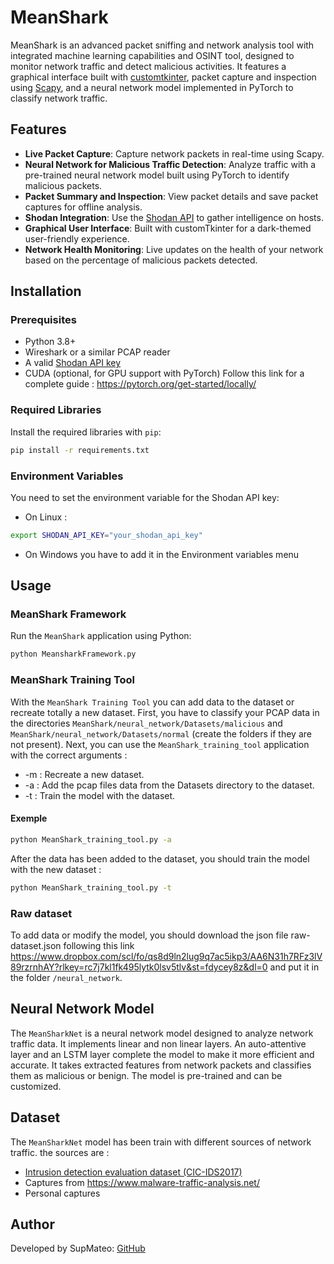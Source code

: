 # MeanShark

MeanShark is an advanced packet sniffing and network analysis tool with integrated machine learning capabilities and OSINT tool, designed to monitor network traffic and detect malicious activities. It features a graphical interface built with [customtkinter](https://github.com/TomSchimansky/CustomTkinter), packet capture and inspection using [Scapy](https://scapy.net/), and a neural network model implemented in PyTorch to classify network traffic.

## Features

- **Live Packet Capture**: Capture network packets in real-time using Scapy.
- **Neural Network for Malicious Traffic Detection**: Analyze traffic with a pre-trained neural network model built using PyTorch to identify malicious packets.
- **Packet Summary and Inspection**: View packet details and save packet captures for offline analysis.
- **Shodan Integration**: Use the [Shodan API](https://www.shodan.io/) to gather intelligence on hosts.
- **Graphical User Interface**: Built with customTkinter for a dark-themed user-friendly experience.
- **Network Health Monitoring**: Live updates on the health of your network based on the percentage of malicious packets detected.
  
## Installation

### Prerequisites

- Python 3.8+
- Wireshark or a similar PCAP reader
- A valid [Shodan API key](https://account.shodan.io/)
- CUDA (optional, for GPU support with PyTorch) Follow this link for a complete guide : https://pytorch.org/get-started/locally/

### Required Libraries

Install the required libraries with `pip`:

```bash
pip install -r requirements.txt
```

### Environment Variables
You need to set the environment variable for the Shodan API key:

- On Linux :
  
```bash
export SHODAN_API_KEY="your_shodan_api_key"
```

- On Windows you have to add it in the Environment variables menu

## Usage

### MeanShark Framework
Run the `MeanShark` application using Python:

```bash
python MeansharkFramework.py
```

### MeanShark Training Tool
With the `MeanShark Training Tool` you can add data to the dataset or recreate totally a new dataset. First, you have to classify your PCAP data in the directories `MeanShark/neural_network/Datasets/malicious` and `MeanShark/neural_network/Datasets/normal` (create the folders if they are not present).
Next, you can use the `MeanShark_training_tool` application with the correct arguments :
- -m : Recreate a new dataset.
- -a : Add the pcap files data from the Datasets directory to the dataset.
- -t : Train the model with the dataset.

#### Exemple

```bash
python MeanShark_training_tool.py -a
```

After the data has been added to the dataset, you should train the model with the new dataset :

```bash
python MeanShark_training_tool.py -t
```
### Raw dataset
To add data or modify the model, you should download the json file raw-dataset.json following this link https://www.dropbox.com/scl/fo/qs8d9ln2lug9q7ac5ikp3/AA6N31h7RFz3lV89rzrnhAY?rlkey=rc7j7kl1fk495lytk0lsv5tlv&st=fdycey8z&dl=0 and put it in the folder `/neural_network`.

## Neural Network Model
The `MeanSharkNet` is a neural network model designed to analyze network traffic data. It implements linear and non linear layers. An auto-attentive layer and an LSTM layer complete the model to make it more efficient and accurate. It takes extracted features from network packets and classifies them as malicious or benign. The model is pre-trained and can be customized.

## Dataset
The `MeanSharkNet` model has been train with different sources of network traffic. the sources are :
- [Intrusion detection evaluation dataset (CIC-IDS2017)](https://www.unb.ca/cic/datasets/ids-2017.html)
- Captures from https://www.malware-traffic-analysis.net/
- Personal captures

## Author
Developed by SupMateo: [GitHub](https://github.com/SupMateo/)
